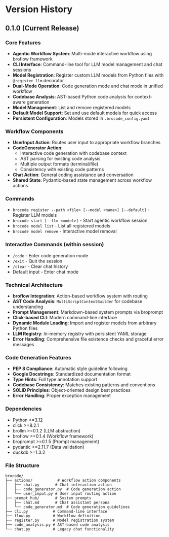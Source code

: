 # Version History

## 0.1.0 (Current Release)

### Core Features
- **Agentic Workflow System**: Multi-mode interactive workflow using broflow framework
- **CLI Interface**: Command-line tool for LLM model management and chat sessions
- **Model Registration**: Register custom LLM models from Python files with `@register_llm` decorator
- **Dual-Mode Operation**: Code generation mode and chat mode in unified workflow
- **Codebase Analysis**: AST-based Python code analysis for context-aware generation
- **Model Management**: List and remove registered models
- **Default Model Support**: Set and use default models for quick access
- **Persistent Configuration**: Models stored in `.brocode_config.yaml`

### Workflow Components
- **UserInput Action**: Routes user input to appropriate workflow branches
- **CodeGenerator Action**: 
  - Interactive code generation with codebase context
  - AST parsing for existing code analysis
  - Multiple output formats (terminal/file)
  - Consistency with existing code patterns
- **Chat Action**: General coding assistance and conversation
- **Shared State**: Pydantic-based state management across workflow actions

### Commands
- `brocode register --path <file> [--model <name>] [--default]` - Register LLM models
- `brocode start [--llm <model>]` - Start agentic workflow session
- `brocode model list` - List all registered models
- `brocode model remove` - Interactive model removal

### Interactive Commands (within session)
- `/code` - Enter code generation mode
- `/exit` - Quit the session
- `/clear` - Clear chat history
- Default input - Enter chat mode

### Technical Architecture
- **broflow Integration**: Action-based workflow system with routing
- **AST Code Analysis**: `MultiScriptContextBuilder` for codebase understanding
- **Prompt Management**: Markdown-based system prompts via broprompt
- **Click-based CLI**: Modern command-line interface
- **Dynamic Module Loading**: Import and register models from arbitrary Python files
- **LLM Registry**: In-memory registry with persistent YAML storage
- **Error Handling**: Comprehensive file existence checks and graceful error messages

### Code Generation Features
- **PEP 8 Compliance**: Automatic style guideline following
- **Google Docstrings**: Standardized documentation format
- **Type Hints**: Full type annotation support
- **Codebase Consistency**: Matches existing patterns and conventions
- **SOLID Principles**: Object-oriented design best practices
- **Error Handling**: Proper exception management

### Dependencies
- Python >=3.12
- click >=8.2.1  
- brollm >=0.1.2 (LLM abstraction)
- broflow >=0.1.4 (Workflow framework)
- broprompt >=0.1.5 (Prompt management)
- pydantic >=2.11.7 (Data validation)
- duckdb >=1.3.2

### File Structure
```
brocode/
├── actions/           # Workflow action components
│   ├── chat.py       # Chat interaction action
│   ├── code_generator.py  # Code generation action
│   └── user_input.py # User input routing action
├── prompt_hub/       # System prompts
│   ├── chat.md       # Chat assistant persona
│   └── code_generator.md  # Code generation guidelines
├── cli.py           # Command-line interface
├── flow.py          # Workflow definition
├── register.py      # Model registration system
├── code_analysis.py # AST-based code analysis
└── chat.py          # Legacy chat functionality
```